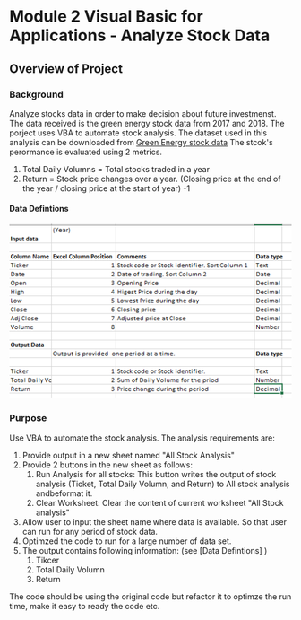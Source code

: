 # Module 2 Visual Basic for Applications - Analyze Stock Data

## Overview of Project
### Background
Analyze stocks data in order to make decision about future investmenst. The data received is the green energy stock data from 2017 and 2018.
The porject uses VBA to automate stock analysis. The dataset used in this analysis can be downloaded from [Green Energy stock data](https://2u-data-curriculum-team.s3.amazonaws.com/dataviz-online/module_2/green_stocks.xlsx)
The stcok's perormance is evaluated using 2 metrics.
  1. Total Daily Volumns = Total stocks traded in a year
  2. Return = Stock price changes over a year. (Closing price at the end of the year / closing price at the start of year) -1 
#### Data Defintions

![Data definitions](Resources/VBA_Challenge_Data_Definitions.png)
       
       
### Purpose
Use VBA to automate the stock analysis. The analysis requirements are:
  1. Provide output in a new sheet named "All Stock Analysis"
  2. Provide 2 buttons in the new sheet as follows:
      1. Run Analysis for all stocks: This button writes the output of stock analysis (Ticket, Total Daily Volumn, and Return) to All stock analysis andbeformat it.
      2. Clear Worksheet: Clear the content of current worksheet "All Stock analysis"
  3. Allow user to input the sheet name where data is available. So that user can run for any period of stock data.
  4. Optimzed the code to run for a large number of data set. 
  5. The output contains following information: (see [Data Defintions] ) 
      1. Tikcer 
      2. Total Daily Volumn
      3. Return 
 
The code should be using the original code but refactor it to optimze the run time, make it easy to ready the code etc.





